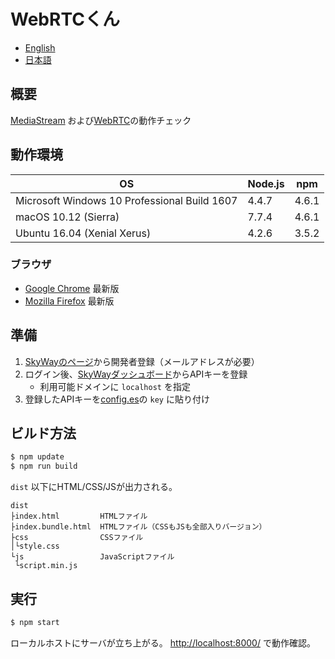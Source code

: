 WebRTCくん
===

* [English](README.md)
* [日本語](README.ja.md)

## 概要
[MediaStream](https://developer.mozilla.org/ja/docs/Web/API/MediaStream) および[WebRTC](https://webrtc.org/)の動作チェック

## 動作環境
|OS|Node.js|npm|
|---|---|---|
|Microsoft Windows 10 Professional Build 1607|4.4.7|4.6.1|
|macOS 10.12 (Sierra)|7.7.4|4.6.1|
|Ubuntu 16.04 (Xenial Xerus)|4.2.6|3.5.2|

### ブラウザ
* [Google Chrome](https://www.google.com/chrome/) 最新版
* [Mozilla Firefox](https://www.mozilla.org/ja/firefox/) 最新版

## 準備
1. [SkyWayのページ](https://nttcom.github.io/skyway/index.html)から開発者登録（メールアドレスが必要）
1. ログイン後、[SkyWayダッシュボード](https://skyway.io/ds/)からAPIキーを登録
    * 利用可能ドメインに `localhost` を指定
1. 登録したAPIキーを[config.es](./src/js/config.es)の `key` に貼り付け

## ビルド方法
```bash
$ npm update
$ npm run build
```
`dist` 以下にHTML/CSS/JSが出力される。
```
dist
├index.html         HTMLファイル
├index.bundle.html  HTMLファイル（CSSもJSも全部入りバージョン）
├css                CSSファイル
│└style.css
└js                 JavaScriptファイル
 └script.min.js
```

## 実行
```bash
$ npm start
```
ローカルホストにサーバが立ち上がる。
[http://localhost:8000/](http://localhost:8000/) で動作確認。
